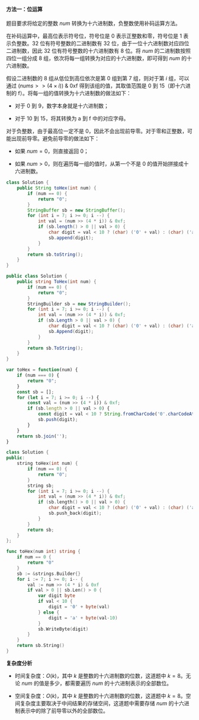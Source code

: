 #### 方法一：位运算

题目要求将给定的整数 $\textit{num}$ 转换为十六进制数，负整数使用补码运算方法。

在补码运算中，最高位表示符号位，符号位是 $0$ 表示正整数和零，符号位是 $1$ 表示负整数。$32$ 位有符号整数的二进制数有 $32$ 位，由于一位十六进制数对应四位二进制数，因此 $32$ 位有符号整数的十六进制数有 $8$ 位。将 $\textit{num}$ 的二进制数按照四位一组分成 $8$ 组，依次将每一组转换为对应的十六进制数，即可得到 $\textit{num}$ 的十六进制数。

假设二进制数的 $8$ 组从低位到高位依次是第 $0$ 组到第 $7$ 组，则对于第 $i$ 组，可以通过 $(\textit{nums} >> (4 \times i))~\&~\text{0xf}$ 得到该组的值，其取值范围是 $0$ 到 $15$（即十六进制的 $\text{f}$）。将每一组的值转换为十六进制数的做法如下：

- 对于 $0$ 到 $9$，数字本身就是十六进制数；

- 对于 $10$ 到 $15$，将其转换为 $\text{a}$ 到 $\text{f}$ 中的对应字母。

对于负整数，由于最高位一定不是 $0$，因此不会出现前导零。对于零和正整数，可能出现前导零。避免前导零的做法如下：

- 如果 $\textit{num}=0$，则直接返回 $0$；

- 如果 $\textit{num}>0$，则在遍历每一组的值时，从第一个不是 $0$ 的值开始拼接成十六进制数。

```Java [sol1-Java]
class Solution {
    public String toHex(int num) {
        if (num == 0) {
            return "0";
        }
        StringBuffer sb = new StringBuffer();
        for (int i = 7; i >= 0; i --) {
            int val = (num >> (4 * i)) & 0xf;
            if (sb.length() > 0 || val > 0) {
                char digit = val < 10 ? (char) ('0' + val) : (char) ('a' + val - 10);
                sb.append(digit);
            }
        }
        return sb.toString();
    }
}
```

```C# [sol1-C#]
public class Solution {
    public string ToHex(int num) {
        if (num == 0) {
            return "0";
        }
        StringBuilder sb = new StringBuilder();
        for (int i = 7; i >= 0; i --) {
            int val = (num >> (4 * i)) & 0xf;
            if (sb.Length > 0 || val > 0) {
                char digit = val < 10 ? (char) ('0' + val) : (char) ('a' + val - 10);
                sb.Append(digit);
            }
        }
        return sb.ToString();
    }
}
```

```JavaScript [sol1-JavaScript]
var toHex = function(num) {
    if (num === 0) {
        return "0";
    }
    const sb = [];
    for (let i = 7; i >= 0; i --) {
        const val = (num >> (4 * i)) & 0xf;
        if (sb.length > 0 || val > 0) {
            const digit = val < 10 ? String.fromCharCode('0'.charCodeAt() + val) : String.fromCharCode('a'.charCodeAt() + val - 10);
            sb.push(digit);
        }
    }
    return sb.join('');
}
```

```C++ [sol1-C++]
class Solution {
public:
    string toHex(int num) {
        if (num == 0) {
            return "0";
        }
        string sb;
        for (int i = 7; i >= 0; i --) {
            int val = (num >> (4 * i)) & 0xf;
            if (sb.length() > 0 || val > 0) {
                char digit = val < 10 ? (char) ('0' + val) : (char) ('a' + val - 10);
                sb.push_back(digit);
            }
        }
        return sb;
    }
};
```

```go [sol1-Golang]
func toHex(num int) string {
    if num == 0 {
        return "0"
    }
    sb := &strings.Builder{}
    for i := 7; i >= 0; i-- {
        val := num >> (4 * i) & 0xf
        if val > 0 || sb.Len() > 0 {
            var digit byte
            if val < 10 {
                digit = '0' + byte(val)
            } else {
                digit = 'a' + byte(val-10)
            }
            sb.WriteByte(digit)
        }
    }
    return sb.String()
}
```

**复杂度分析**

- 时间复杂度：$O(k)$，其中 $k$ 是整数的十六进制数的位数，这道题中 $k=8$。无论 $\textit{num}$ 的值是多少，都需要遍历 $\textit{num}$ 的十六进制表示的全部数位。

- 空间复杂度：$O(k)$，其中 $k$ 是整数的十六进制数的位数，这道题中 $k=8$。空间复杂度主要取决于中间结果的存储空间，这道题中需要存储 $\textit{num}$ 的十六进制表示中的除了前导零以外的全部数位。